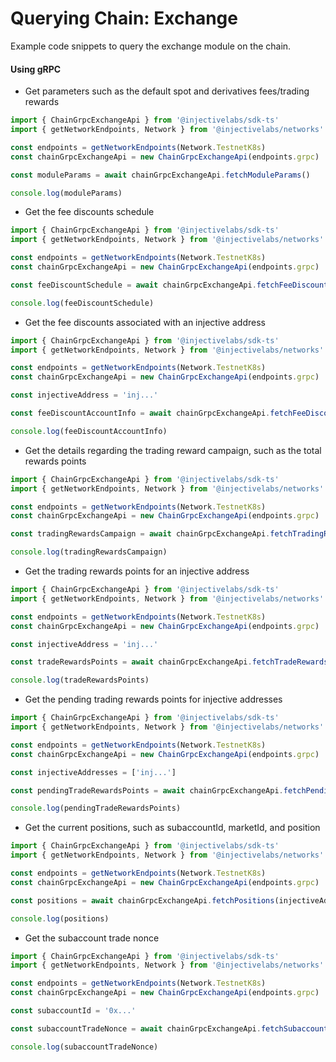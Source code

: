 # Querying Chain: Exchange

Example code snippets to query the exchange module on the chain.

#### Using gRPC

* Get parameters such as the default spot and derivatives fees/trading rewards

```ts
import { ChainGrpcExchangeApi } from '@injectivelabs/sdk-ts'
import { getNetworkEndpoints, Network } from '@injectivelabs/networks'

const endpoints = getNetworkEndpoints(Network.TestnetK8s)
const chainGrpcExchangeApi = new ChainGrpcExchangeApi(endpoints.grpc)

const moduleParams = await chainGrpcExchangeApi.fetchModuleParams()

console.log(moduleParams)
```

* Get the fee discounts schedule

```ts
import { ChainGrpcExchangeApi } from '@injectivelabs/sdk-ts'
import { getNetworkEndpoints, Network } from '@injectivelabs/networks'

const endpoints = getNetworkEndpoints(Network.TestnetK8s)
const chainGrpcExchangeApi = new ChainGrpcExchangeApi(endpoints.grpc)

const feeDiscountSchedule = await chainGrpcExchangeApi.fetchFeeDiscountSchedule()

console.log(feeDiscountSchedule)
```

* Get the fee discounts associated with an injective address

```ts
import { ChainGrpcExchangeApi } from '@injectivelabs/sdk-ts'
import { getNetworkEndpoints, Network } from '@injectivelabs/networks'

const endpoints = getNetworkEndpoints(Network.TestnetK8s)
const chainGrpcExchangeApi = new ChainGrpcExchangeApi(endpoints.grpc)

const injectiveAddress = 'inj...'

const feeDiscountAccountInfo = await chainGrpcExchangeApi.fetchFeeDiscountAccountInfo(injectiveAddress)

console.log(feeDiscountAccountInfo)
```

* Get the details regarding the trading reward campaign, such as the total rewards points

```ts
import { ChainGrpcExchangeApi } from '@injectivelabs/sdk-ts'
import { getNetworkEndpoints, Network } from '@injectivelabs/networks'

const endpoints = getNetworkEndpoints(Network.TestnetK8s)
const chainGrpcExchangeApi = new ChainGrpcExchangeApi(endpoints.grpc)

const tradingRewardsCampaign = await chainGrpcExchangeApi.fetchTradingRewardsCampaign()

console.log(tradingRewardsCampaign)
```

* Get the trading rewards points for an injective address

```ts
import { ChainGrpcExchangeApi } from '@injectivelabs/sdk-ts'
import { getNetworkEndpoints, Network } from '@injectivelabs/networks'

const endpoints = getNetworkEndpoints(Network.TestnetK8s)
const chainGrpcExchangeApi = new ChainGrpcExchangeApi(endpoints.grpc)

const injectiveAddress = 'inj...'

const tradeRewardsPoints = await chainGrpcExchangeApi.fetchTradeRewardsPoints(injectiveAddress)

console.log(tradeRewardsPoints)
```

* Get the pending trading rewards points for injective addresses

```ts
import { ChainGrpcExchangeApi } from '@injectivelabs/sdk-ts'
import { getNetworkEndpoints, Network } from '@injectivelabs/networks'

const endpoints = getNetworkEndpoints(Network.TestnetK8s)
const chainGrpcExchangeApi = new ChainGrpcExchangeApi(endpoints.grpc)

const injectiveAddresses = ['inj...']

const pendingTradeRewardsPoints = await chainGrpcExchangeApi.fetchPendingTradeRewardPoints(injectiveAddresses)

console.log(pendingTradeRewardsPoints)
```

* Get the current positions, such as subaccountId, marketId, and position

```ts
import { ChainGrpcExchangeApi } from '@injectivelabs/sdk-ts'
import { getNetworkEndpoints, Network } from '@injectivelabs/networks'

const endpoints = getNetworkEndpoints(Network.TestnetK8s)
const chainGrpcExchangeApi = new ChainGrpcExchangeApi(endpoints.grpc)

const positions = await chainGrpcExchangeApi.fetchPositions(injectiveAddresses)

console.log(positions)
```

* Get the subaccount trade nonce

```ts
import { ChainGrpcExchangeApi } from '@injectivelabs/sdk-ts'
import { getNetworkEndpoints, Network } from '@injectivelabs/networks'

const endpoints = getNetworkEndpoints(Network.TestnetK8s)
const chainGrpcExchangeApi = new ChainGrpcExchangeApi(endpoints.grpc)

const subaccountId = '0x...'

const subaccountTradeNonce = await chainGrpcExchangeApi.fetchSubaccountTradeNonce(subaccountId)

console.log(subaccountTradeNonce)
```
